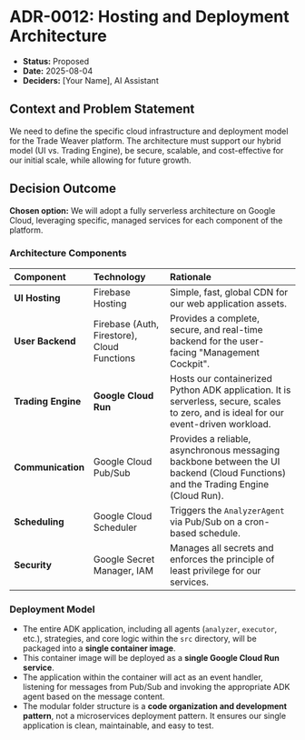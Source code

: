 # ADR-0012: Hosting and Deployment Architecture

* **Status:** Proposed
* **Date:** 2025-08-04
* **Deciders:** [Your Name], AI Assistant

## Context and Problem Statement

We need to define the specific cloud infrastructure and deployment model for the Trade Weaver platform. The architecture must support our hybrid model (UI vs. Trading Engine), be secure, scalable, and cost-effective for our initial scale, while allowing for future growth.

## Decision Outcome

**Chosen option:** We will adopt a fully serverless architecture on Google Cloud, leveraging specific, managed services for each component of the platform.

### Architecture Components

| Component | Technology | Rationale |
| :--- | :--- | :--- |
| **UI Hosting** | Firebase Hosting | Simple, fast, global CDN for our web application assets. |
| **User Backend** | Firebase (Auth, Firestore), Cloud Functions | Provides a complete, secure, and real-time backend for the user-facing "Management Cockpit". |
| **Trading Engine** | **Google Cloud Run** | Hosts our containerized Python ADK application. It is serverless, secure, scales to zero, and is ideal for our event-driven workload. |
| **Communication** | Google Cloud Pub/Sub | Provides a reliable, asynchronous messaging backbone between the UI backend (Cloud Functions) and the Trading Engine (Cloud Run). |
| **Scheduling** | Google Cloud Scheduler | Triggers the `AnalyzerAgent` via Pub/Sub on a cron-based schedule. |
| **Security** | Google Secret Manager, IAM | Manages all secrets and enforces the principle of least privilege for our services. |

### Deployment Model

* The entire ADK application, including all agents (`analyzer`, `executor`, etc.), strategies, and core logic within the `src` directory, will be packaged into a **single container image**.
* This container image will be deployed as a **single Google Cloud Run service**.
* The application within the container will act as an event handler, listening for messages from Pub/Sub and invoking the appropriate ADK agent based on the message content.
* The modular folder structure is a **code organization and development pattern**, not a microservices deployment pattern. It ensures our single application is clean, maintainable, and easy to test.
